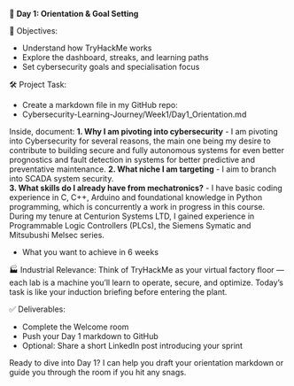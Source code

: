 🚀 **Day 1: Orientation & Goal Setting**

🎯 Objectives:
- Understand how TryHackMe works
- Explore the dashboard, streaks, and learning paths
- Set cybersecurity goals and specialisation focus

🛠️ Project Task:
- Create a markdown file in my GitHub repo:
- Cybersecurity-Learning-Journey/Week1/Day1_Orientation.md


Inside, document:
 **1. Why I am pivoting into cybersecurity**
      - I am pivoting into Cybersecurity for several reasons, the main one being my desire to contribute to building secure and fully autonomous systems for even better prognostics and fault detection in systems for better predictive and preventative maintenance.
 **2. What niche I am targeting**
      - I aim to branch into SCADA system security.  
 **3. What skills do I already have from mechatronics?**
      - I have basic coding experience in C, C++, Arduino and foundational knowledge in Python programming, which is concurrently a work in progress in this course. During my tenure at Centurion Systems LTD, I gained experience in Programmable Logic Controllers (PLCs), the Siemens Symatic and Mitsubushi Melsec series.
- What you want to achieve in 6 weeks

🏭 Industrial Relevance:
Think of TryHackMe as your virtual factory floor — each lab is a machine you’ll learn to operate, secure, and optimize. Today’s task is like your induction briefing before entering the plant.

✅ Deliverables:
- Complete the Welcome room
- Push your Day 1 markdown to GitHub
- Optional: Share a short LinkedIn post introducing your sprint

Ready to dive into Day 1? I can help you draft your orientation markdown or guide you through the room if you hit any snags.
